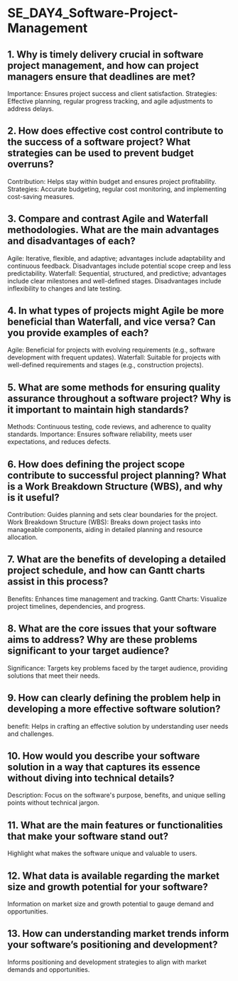 # SE_DAY4_Software-Project-Management
## 1. Why is timely delivery crucial in software project management, and how can project managers ensure that deadlines are met?
Importance: Ensures project success and client satisfaction.
Strategies: Effective planning, regular progress tracking, and agile adjustments to address delays.
## 2. How does effective cost control contribute to the success of a software project? What strategies can be used to prevent budget overruns?
Contribution: Helps stay within budget and ensures project profitability.
Strategies: Accurate budgeting, regular cost monitoring, and implementing cost-saving measures.
## 3. Compare and contrast Agile and Waterfall methodologies. What are the main advantages and disadvantages of each?
Agile: Iterative, flexible, and adaptive; advantages include adaptability and continuous feedback. Disadvantages include potential scope creep and less predictability.
Waterfall: Sequential, structured, and predictive; advantages include clear milestones and well-defined stages. Disadvantages include inflexibility to changes and late testing.
## 4. In what types of projects might Agile be more beneficial than Waterfall, and vice versa? Can you provide examples of each?
Agile: Beneficial for projects with evolving requirements (e.g., software development with frequent updates).
Waterfall: Suitable for projects with well-defined requirements and stages (e.g., construction projects).
## 5. What are some methods for ensuring quality assurance throughout a software project? Why is it important to maintain high standards?
Methods: Continuous testing, code reviews, and adherence to quality standards.
Importance: Ensures software reliability, meets user expectations, and reduces defects.
## 6. How does defining the project scope contribute to successful project planning? What is a Work Breakdown Structure (WBS), and why is it useful?
Contribution: Guides planning and sets clear boundaries for the project.
Work Breakdown Structure (WBS): Breaks down project tasks into manageable components, aiding in detailed planning and resource allocation.

## 7. What are the benefits of developing a detailed project schedule, and how can Gantt charts assist in this process?
Benefits: Enhances time management and tracking.
Gantt Charts: Visualize project timelines, dependencies, and progress.

## 8. What are the core issues that your software aims to address? Why are these problems significant to your target audience?
Significance: Targets key problems faced by the target audience, providing solutions that meet their needs.

## 9. How can clearly defining the problem help in developing a more effective software solution?
benefit: Helps in crafting an effective solution by understanding user needs and challenges.
## 10. How would you describe your software solution in a way that captures its essence without diving into technical details?
Description: Focus on the software's purpose, benefits, and unique selling points without technical jargon.
## 11. What are the main features or functionalities that make your software stand out?
Highlight what makes the software unique and valuable to users.
## 12. What data is available regarding the market size and growth potential for your software?
 Information on market size and growth potential to gauge demand and opportunities.

## 13. How can understanding market trends inform your software’s positioning and development?
 Informs positioning and development strategies to align with market demands and opportunities.





